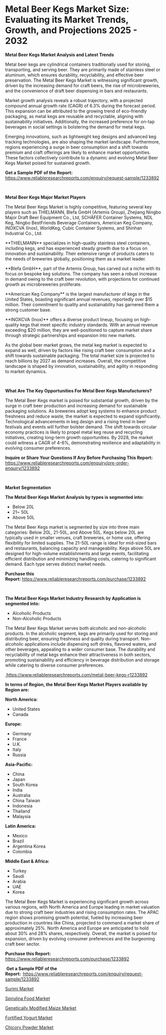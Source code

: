 <p><h1>Metal Beer Kegs Market Size: Evaluating its Market Trends, Growth, and Projections 2025 - 2032</h1></p><p><strong>Metal Beer Kegs Market Analysis and Latest Trends</strong></p>
<p><p>Metal beer kegs are cylindrical containers traditionally used for storing, transporting, and serving beer. They are primarily made of stainless steel or aluminum, which ensures durability, recyclability, and effective beer preservation. The Metal Beer Kegs Market is witnessing significant growth, driven by the increasing demand for craft beers, the rise of microbreweries, and the convenience of draft beer dispensing in bars and restaurants.</p><p>Market growth analysis reveals a robust trajectory, with a projected compound annual growth rate (CAGR) of 6.3% during the forecast period. This expansion can be attributed to the growing trend of eco-friendly packaging, as metal kegs are reusable and recyclable, aligning with sustainability initiatives. Additionally, the increased preference for on-tap beverages in social settings is bolstering the demand for metal kegs.</p><p>Emerging innovations, such as lightweight keg designs and advanced keg tracking technologies, are also shaping the market landscape. Furthermore, regions experiencing a surge in beer consumption and a shift towards premium and craft offerings are likely to enhance market opportunities. These factors collectively contribute to a dynamic and evolving Metal Beer Kegs Market poised for sustained growth.</p></p>
<p><strong>Get a Sample PDF of the Report:&nbsp;</strong> <a href="https://www.reliableresearchreports.com/enquiry/request-sample/1233892?utm_campaign=24&utm_medium=2&utm_source=Github&utm_content=ia&utm_term=07042025&utm_id=metal-beer-kegs">https://www.reliableresearchreports.com/enquiry/request-sample/1233892</a></p>
<p>&nbsp;</p>
<p><strong>Metal Beer Kegs Major Market Players</strong></p>
<p><p>The Metal Beer Kegs Market is highly competitive, featuring several key players such as THIELMANN, Blefa GmbH (Artemis Group), Zhejiang Ningbo Major Draft Beer Equipment Co., Ltd, SCHÄFER Container Systems, NDL Keg, Ningbo BestFriends Beverage Containers, American Keg Company, INOXCVA (Inox), WorldKeg, Cubic Container Systems, and Shinhan Industrial Co., Ltd. </p><p>**THIELMANN** specializes in high-quality stainless steel containers, including kegs, and has experienced steady growth due to a focus on innovation and sustainability. Their extensive range of products caters to the needs of breweries globally, positioning them as a market leader.</p><p>**Blefa GmbH**, part of the Artemis Group, has carved out a niche with its focus on bespoke keg solutions. The company has seen a robust increase in demand owing to the craft beer revolution, with projections for continued growth as microbreweries proliferate. </p><p>**American Keg Company** is the largest manufacturer of kegs in the United States, boasting significant annual revenues, reportedly over $15 million. Their commitment to quality and sustainability has garnered them a strong customer base.</p><p>**INOXCVA (Inox)** offers a diverse product lineup, focusing on high-quality kegs that meet specific industry standards. With an annual revenue exceeding $20 million, they are well-positioned to capture market share through strategic partnerships and expansion into new markets.</p><p>As the global beer market grows, the metal keg market is expected to expand as well, driven by factors like rising craft beer consumption and a shift towards sustainable packaging. The total market size is projected to reach billions by 2027 as demand increases. Overall, the competitive landscape is shaped by innovation, sustainability, and agility in responding to market dynamics.</p></p>
<p>&nbsp;</p>
<p><strong>What Are The Key Opportunities For Metal Beer Kegs Manufacturers?</strong></p>
<p><p>The Metal Beer Kegs market is poised for substantial growth, driven by the surge in craft beer production and increasing demand for sustainable packaging solutions. As breweries adopt keg systems to enhance product freshness and reduce waste, the market is expected to expand significantly. Technological advancements in keg design and a rising trend in beer festivals and events will further bolster demand. The shift towards circular economy practices is likely to propel metal keg reuse and recycling initiatives, creating long-term growth opportunities. By 2028, the market could witness a CAGR of 4-6%, demonstrating resilience and adaptability in evolving consumer preferences.</p></p>
<p><strong>Inquire or Share Your Questions If Any Before Purchasing This Report:</strong> <a href="https://www.reliableresearchreports.com/enquiry/pre-order-enquiry/1233892?utm_campaign=24&utm_medium=2&utm_source=Github&utm_content=ia&utm_term=07042025&utm_id=metal-beer-kegs">https://www.reliableresearchreports.com/enquiry/pre-order-enquiry/1233892</a></p>
<p>&nbsp;</p>
<p><strong>Market Segmentation</strong></p>
<p><strong>The Metal Beer Kegs Market Analysis by types is segmented into:</strong></p>
<p><ul><li>Below 20L</li><li>21~ 50L</li><li>Above 50L</li></ul></p>
<p><p>The Metal Beer Kegs market is segmented by size into three main categories: Below 20L, 21-50L, and Above 50L. Kegs below 20L are typically used in smaller venues, craft breweries, or home use, offering flexibility for limited supplies. The 21-50L range is ideal for mid-sized bars and restaurants, balancing capacity and manageability. Kegs above 50L are designed for high-volume establishments and large events, facilitating efficient distribution and minimizing handling costs, catering to significant demand. Each type serves distinct market needs.</p></p>
<p><strong>Purchase this Report:&nbsp;</strong><a href="https://www.reliableresearchreports.com/purchase/1233892?utm_campaign=24&utm_medium=2&utm_source=Github&utm_content=ia&utm_term=07042025&utm_id=metal-beer-kegs">https://www.reliableresearchreports.com/purchase/1233892</a></p>
<p>&nbsp;</p>
<p><strong>The Metal Beer Kegs Market Industry Research by Application is segmented into:</strong></p>
<p><ul><li>Alcoholic Products</li><li>Non-Alcoholic Products</li></ul></p>
<p><p>The Metal Beer Kegs Market serves both alcoholic and non-alcoholic products. In the alcoholic segment, kegs are primarily used for storing and distributing beer, ensuring freshness and quality during transport. Non-alcoholic applications include dispensing soft drinks, flavored waters, and other beverages, appealing to a wider consumer base. The durability and recyclability of metal kegs enhance their attractiveness in both sectors, promoting sustainability and efficiency in beverage distribution and storage while catering to diverse consumer preferences.</p></p>
<p><a href="https://www.reliableresearchreports.com/metal-beer-kegs-r1233892?utm_campaign=24&utm_medium=2&utm_source=Github&utm_content=ia&utm_term=07042025&utm_id=metal-beer-kegs">&nbsp;https://www.reliableresearchreports.com/metal-beer-kegs-r1233892</a></p>
<p><strong>In terms of Region, the Metal Beer Kegs Market Players available by Region are:</strong></p>
<p>
    <p> <strong> North America: </strong>
        <ul>
            <li>United States</li>
            <li>Canada</li>
        </ul>
        </p> 
    <p> <strong> Europe: </strong>
        <ul>
            <li>Germany</li>
            <li>France</li>
            <li>U.K.</li>
            <li>Italy</li>
            <li>Russia</li>
        </ul>
        </p> 
    <p> <strong> Asia-Pacific: </strong>
        <ul>
            <li>China</li>
            <li>Japan</li>
            <li>South Korea</li>
            <li>India</li>
            <li>Australia</li>
            <li>China Taiwan</li>
            <li>Indonesia</li>
            <li>Thailand</li>
            <li>Malaysia</li>
        </ul>
        </p> 
    <p> <strong> Latin America: </strong>
        <ul>
            <li>Mexico</li>
            <li>Brazil</li>
            <li>Argentina Korea</li>
            <li>Colombia</li>
        </ul>
        </p> 
    <p> <strong> Middle East & Africa: </strong>
        <ul>
            <li>Turkey</li>
            <li>Saudi</li>
            <li>Arabia</li>
            <li>UAE</li>
            <li>Korea</li>
        </ul>
    </p>
    </p>
<p><p>The Metal Beer Kegs Market is experiencing significant growth across various regions, with North America and Europe leading in market valuation due to strong craft beer industries and rising consumption rates. The APAC region shows promising growth potential, fueled by increasing beer production in countries like China, projected to command a market share of approximately 25%. North America and Europe are anticipated to hold about 30% and 28% shares, respectively. Overall, the market is poised for expansion, driven by evolving consumer preferences and the burgeoning craft beer sector.</p></p>
<p><strong>Purchase this Report: </strong><a href="https://www.reliableresearchreports.com/purchase/1233892?utm_campaign=24&utm_medium=2&utm_source=Github&utm_content=ia&utm_term=07042025&utm_id=metal-beer-kegs">https://www.reliableresearchreports.com/purchase/1233892</a></p>
<p>&nbsp;<strong>Get a Sample PDF of the Report:&nbsp;&nbsp;</strong><a href="https://www.reliableresearchreports.com/enquiry/request-sample/1233892?utm_campaign=24&utm_medium=2&utm_source=Github&utm_content=ia&utm_term=07042025&utm_id=metal-beer-kegs">https://www.reliableresearchreports.com/enquiry/request-sample/1233892</a></p>
<p><strong></strong></p>
<p><p><a href="https://github.com/amagloeaad54/Market-Research-Report-List-1/blob/main/surimi-market.md?utm_campaign=24&utm_medium=2&utm_source=Github&utm_content=ia&utm_term=07042025&utm_id=metal-beer-kegs">Surimi Market</a></p><p><a href="https://github.com/ximensbisade/Market-Research-Report-List-1/blob/main/spirulina-food-market.md?utm_campaign=24&utm_medium=2&utm_source=Github&utm_content=ia&utm_term=07042025&utm_id=metal-beer-kegs">Spirulina Food Market</a></p><p><a href="https://github.com/neiridionna/Market-Research-Report-List-1/blob/main/genetically-modified-maize-market.md?utm_campaign=24&utm_medium=2&utm_source=Github&utm_content=ia&utm_term=07042025&utm_id=metal-beer-kegs">Genetically Modified Maize Market</a></p><p><a href="https://github.com/oeungcolesh0/Market-Research-Report-List-1/blob/main/fortified-yogurt-market.md?utm_campaign=24&utm_medium=2&utm_source=Github&utm_content=ia&utm_term=07042025&utm_id=metal-beer-kegs">Fortified Yogurt Market</a></p><p><a href="https://github.com/porstgowinjq/Market-Research-Report-List-1/blob/main/chicory-powder-market.md?utm_campaign=24&utm_medium=2&utm_source=Github&utm_content=ia&utm_term=07042025&utm_id=metal-beer-kegs">Chicory Powder Market</a></p></p>